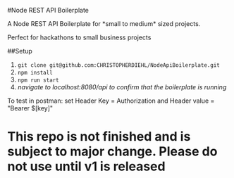 #Node REST API Boilerplate
<p>A Node REST API Boilerplate for *small to medium* sized projects.</p>
<p>Perfect for hackathons to small business projects </p>

##Setup
1. `git clone git@github.com:CHRISTOPHERDIEHL/NodeApiBoilerplate.git`
1. `npm install`
1. `npm run start`
1. *navigate to localhost:8080/api to confirm that the boilerplate is running*

<p>To test in postman: set Header Key = Authorization and Header value = "Bearer $[key]"</p>

<h1>This repo is not finished and is subject to major change. Please do not use until v1 is released</h1>
